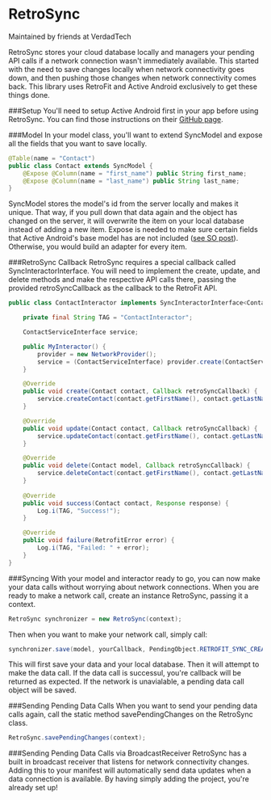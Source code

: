 # RetroSync
Maintained by friends at VerdadTech

RetroSync stores your cloud database locally and managers your pending API calls if a network connection wasn't immediately available. This started with the need to save changes locally when network connectivity goes down, and then pushing those changes when network connectivity comes back. This library uses RetroFit and Active Android exclusively to get these things done. 

###Setup
You'll need to setup Active Android first in your app before using RetroSync. You can find those instructions on their [GitHub page](https://github.com/pardom/ActiveAndroid).

###Model
In your model class, you'll want to extend SyncModel and expose all the fields that you want to save locally.

```java
@Table(name = "Contact")
public class Contact extends SyncModel {
    @Expose @Column(name = "first_name") public String first_name;
    @Expose @Column(name = "last_name") public String last_name;
}
```

SyncModel stores the model's id from the server locally and makes it unique. That way, if you pull down that data again and the object has changed on the server, it will overwrite the item on your local database instead of adding a new item. Expose is needed to make sure certain fields that Active Android's base model has are not included ([see SO post](http://stackoverflow.com/questions/29908128/gson-and-active-android-attempted-to-serialize-java-lang-class-forgot-to-regis/29908168#29908168)). Otherwise, you would build an adapter for every item.

###RetroSync Callback
RetroSync requires a special callback called SyncInteractorInterface. You will need to implement the create, update, and delete methods and make the respective API calls there, passing the provided retroSyncCallback as the callback to the RetroFit API.

```java
public class ContactInteractor implements SyncInteractorInterface<Contact> {

    private final String TAG = "ContactInteractor";

    ContactServiceInterface service;

    public MyInteractor() {
        provider = new NetworkProvider();
        service = (ContactServiceInterface) provider.create(ContactServiceInterface.class);
    }

    @Override
    public void create(Contact contact, Callback retroSyncCallback) {
        service.createContact(contact.getFirstName(), contact.getLastName(), retroSyncCallback);
    }

    @Override
    public void update(Contact contact, Callback retroSyncCallback) {
        service.updateContact(contact.getFirstName(), contact.getLastName(), retroSyncCallback);
    }

    @Override
    public void delete(Contact model, Callback retroSyncCallback) {
        service.deleteContact(contact.getFirstName(), contact.getLastName(), retroSyncCallback);
    }
    
    @Override
    public void success(Contact contact, Response response) {
        Log.i(TAG, "Success!");
    }

    @Override
    public void failure(RetrofitError error) {
        Log.i(TAG, "Failed: " + error);
    }
}
```

###Syncing
With your model and interactor ready to go, you can now make your data calls without worrying about network connections. When you are ready to make a network call, create an instance RetroSync, passing it a context.

```java
RetroSync synchronizer = new RetroSync(context);
```

Then when you want to make your network call, simply call:

```java
synchronizer.save(model, yourCallback, PendingObject.RETROFIT_SYNC_CREATE);
```

This will first save your data and your local database. Then it will attempt to make the data call. If the data call is successul, you're callback will be returned as expected. If the network is unavialable, a pending data call object will be saved. 

###Sending Pending Data Calls
When you want to send your pending data calls again, call the static method savePendingChanges on the RetroSync class.

```java
RetroSync.savePendingChanges(context);
```

###Sending Pending Data Calls via BroadcastReceiver
RetroSync has a built in broadcast receiver that listens for network connectivity changes. Adding this to your manifest will automatically send data updates when a data connection is available. By having simply adding the project, you're already set up!

